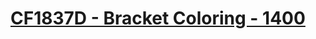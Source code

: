 # [CF1837D - Bracket Coloring - 1400](https://codeforces.com/problemset/problem/1837/D)
<!--tags: constructive algorithms, greedy-->
